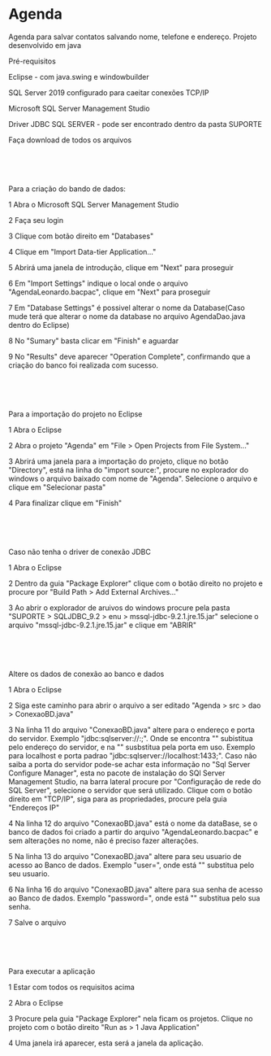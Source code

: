# Agenda
Agenda para salvar contatos salvando nome, telefone e endereço. Projeto desenvolvido em java

Pré-requisitos

Eclipse - com java.swing e windowbuilder

SQL Server 2019 configurado para caeitar conexões TCP/IP

Microsoft SQL Server Management Studio

Driver JDBC SQL SERVER - pode ser encontrado dentro da pasta SUPORTE

Faça download de todos os arquivos

<br>
<br>
<br>

Para a criação do bando de dados:

  1 Abra o Microsoft SQL Server Management Studio
  
  2 Faça seu login
  
  3 Clique com botão direito em "Databases"
  
  4 Clique em "Import Data-tier Application..."
  
  5 Abrirá uma janela de introdução, clique em "Next" para proseguir
 
  6 Em "Import Settings" indique o local onde o arquivo "AgendaLeonardo.bacpac", clique em "Next" para proseguir
  
  7 Em "Database Settings" é possivel alterar o nome da Database(Caso mude terá que alterar o nome da database no arquivo AgendaDao.java dentro do Eclipse)
  
  8 No "Sumary" basta clicar em "Finish" e aguardar
  
  9 No "Results" deve aparecer "Operation Complete", confirmando que a criação do banco foi realizada com sucesso.
  

<br>
<br>
<br>

Para a importação do projeto no Eclipse
  
  1 Abra o Eclipse
  
  2 Abra o projeto "Agenda" em "File > Open Projects from File System..."
  
  3 Abrirá uma janela para a importação do projeto, clique no botão "Directory", está na linha do "import source:", procure no explorador do windows o arquivo baixado com nome de "Agenda". Selecione o arquivo e clique em "Selecionar pasta"
  
  4 Para finalizar clique em "Finish"
  

<br>
<br>
<br>




Caso não tenha o driver de conexão JDBC

  1 Abra o Eclipse
  
  2 Dentro da guia "Package Explorer" clique com o botão direito no projeto e procure por "Build Path > Add External Archives..."
  
  3 Ao abrir o explorador de aruivos do windows procure pela pasta "SUPORTE > SQLJDBC_9.2 > enu > mssql-jdbc-9.2.1.jre.15.jar" selecione o arquivo "mssql-jdbc-9.2.1.jre.15.jar" e clique em "ABRIR"


<br>
<br>
<br>



Altere os dados de conexão ao banco e dados

  1 Abra o Eclipse
  
  2 Siga este caminho para abrir o arquivo a ser editado "Agenda > src > dao > ConexaoBD.java"

  3 Na linha 11 do arquivo "ConexaoBD.java" altere para o endereço e porta do servidor. Exemplo "jdbc:sqlserver://<server>:<port>;". Onde se encontra "<server>" subistitua pelo endereço do servidor, e na "<port>" susbstitua pela porta em uso. Exemplo para localhost e porta padrao "jdbc:sqlserver://localhost:1433;". Caso não saiba a porta do servidor pode-se achar esta informação no "Sql Server Configure Manager", esta no pacote de instalação do  SQl Server Management Studio, na barra lateral procure por "Configuração de rede do SQL Server", selecione o servidor que será utilizado. Clique com o botão direito em "TCP/IP", siga para as propriedades, procure pela guia "Endereços IP"
  
  4 Na linha 12 do arquivo "ConexaoBD.java" está o nome da dataBase, se o banco de dados foi criado a partir do arquivo "AgendaLeonardo.bacpac" e sem alterações no nome, não é preciso fazer alterações.
  
  5 Na linha 13 do arquivo "ConexaoBD.java" altere para seu usuario de acesso ao Banco de dados. Exemplo "user=<user>", onde está "<user>" substitua pelo seu usuario.
  
  6 Na linha 16 do arquivo "ConexaoBD.java" altere para sua senha de acesso ao Banco de dados. Exemplo "password=<password>", onde está "<password>" substitua pelo sua senha.
 
  7 Salve o arquivo

  
  
<br>
<br>
<br>
  
Para executar a aplicação

  1 Estar com todos os requisitos acima

  2 Abra o Eclipse

  3 Procure pela guia "Package Explorer" nela ficam os projetos. Clique no projeto com o botão direito "Run as > 1 Java Application"
  
  4 Uma janela irá aparecer, esta será a janela da aplicação.
